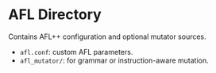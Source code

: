 # AFL Directory

Contains AFL++ configuration and optional mutator sources.
- `afl.conf`: custom AFL parameters.
- `afl_mutator/`: for grammar or instruction-aware mutation.
